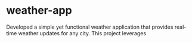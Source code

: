 # weather-app
Developed a simple yet functional weather application that provides real-time weather updates for any city. This project leverages
